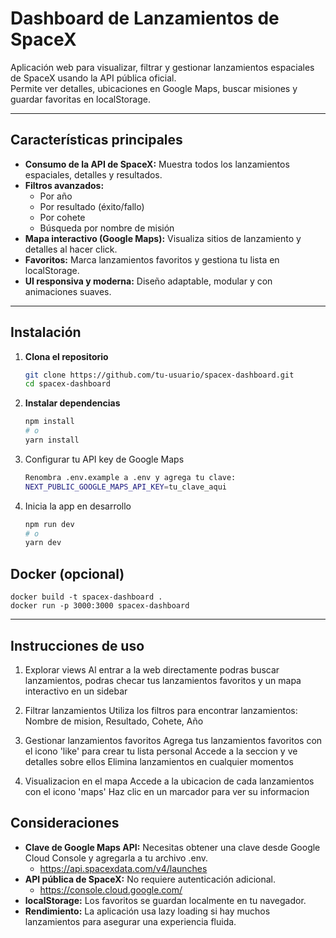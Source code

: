 # Dashboard de Lanzamientos de SpaceX

Aplicación web para visualizar, filtrar y gestionar lanzamientos espaciales de SpaceX usando la API pública oficial.  
Permite ver detalles, ubicaciones en Google Maps, buscar misiones y guardar favoritas en localStorage.

---

## Características principales

- **Consumo de la API de SpaceX:** Muestra todos los lanzamientos espaciales, detalles y resultados.
- **Filtros avanzados:**  
  - Por año  
  - Por resultado (éxito/fallo)  
  - Por cohete  
  - Búsqueda por nombre de misión
- **Mapa interactivo (Google Maps):** Visualiza sitios de lanzamiento y detalles al hacer click.
- **Favoritos:** Marca lanzamientos favoritos y gestiona tu lista en localStorage.
- **UI responsiva y moderna:** Diseño adaptable, modular y con animaciones suaves.

  
---

## Instalación

1. **Clona el repositorio**
   ```bash
   git clone https://github.com/tu-usuario/spacex-dashboard.git
   cd spacex-dashboard

2. **Instalar dependencias**
    ```bash
    npm install
    # o
    yarn install

3. Configurar tu API key de Google Maps
   ```bash
   Renombra .env.example a .env y agrega tu clave:
   NEXT_PUBLIC_GOOGLE_MAPS_API_KEY=tu_clave_aqui

4. Inicia la app en desarrollo
   ```bash
   npm run dev
   # o
   yarn dev

## Docker (opcional)
    docker build -t spacex-dashboard .
    docker run -p 3000:3000 spacex-dashboard


---

## Instrucciones de uso

1. Explorar views
   Al entrar a la web directamente podras buscar lanzamientos, podras checar tus lanzamientos favoritos y un mapa interactivo en un sidebar

2. Filtrar lanzamientos
   Utiliza los filtros para encontrar lanzamientos:
   Nombre de mision, Resultado, Cohete, Año

3. Gestionar lanzamientos favoritos
   Agrega tus lanzamientos favoritos con el icono 'like' para crear tu lista personal
   Accede a la seccion y ve detalles sobre ellos
   Elimina lanzamientos en cualquier momentos

4. Visualizacion en el mapa
   Accede a la ubicacion de cada lanzamientos con el icono 'maps'
   Haz clic en un marcador para ver su informacion

## Consideraciones
- **Clave de Google Maps API:** Necesitas obtener una clave desde Google Cloud Console y agregarla a tu archivo .env.
  - https://api.spacexdata.com/v4/launches
- **API pública de SpaceX:** No requiere autenticación adicional.
  - https://console.cloud.google.com/
- **localStorage:** Los favoritos se guardan localmente en tu navegador.
- **Rendimiento:** La aplicación usa lazy loading si hay muchos lanzamientos para asegurar una experiencia fluida.
